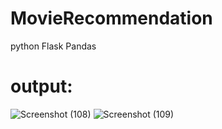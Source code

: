 # MovieRecommendation
python
Flask
Pandas
# output:
![Screenshot (108)](https://user-images.githubusercontent.com/24646213/168249799-54658d16-8c22-4f77-8e9f-3c01c3770ef9.png)
![Screenshot (109)](https://user-images.githubusercontent.com/24646213/168249832-460b8ce6-75f6-4cf7-ae66-b091da7bd3cc.png)
